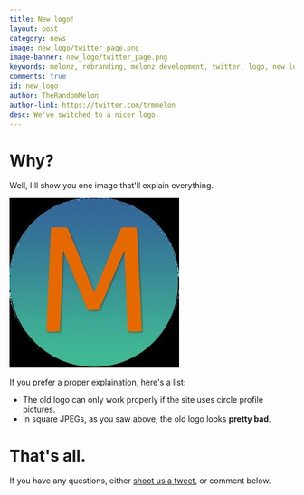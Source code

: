 ```yaml
---
title: New logo!
layout: post
category: news
image: new_logo/twitter_page.png
image-banner: new_logo/twitter_page.png
keywords: melonz, rebranding, melonz development, twitter, logo, new logo
comments: true
id: new_logo
author: TheRandomMelon
author-link: https://twitter.com/trmmelon
desc: We've switched to a nicer logo.
---
```


# Why?
Well, I'll show you one image that'll explain everything.

![Yeah... Nice and <code>#000</code> black, huh?](/img/posts/new_logo/nice_jpeg.jpg)

If you prefer a proper explaination, here's a list:

- The old logo can only work properly if the site uses circle profile pictures.
- In square JPEGs, as you saw above, the old logo looks **pretty bad**.

# That's all.
If you have any questions, either [shoot us a tweet](https://twitter.com/MelonzDev), or comment below.
